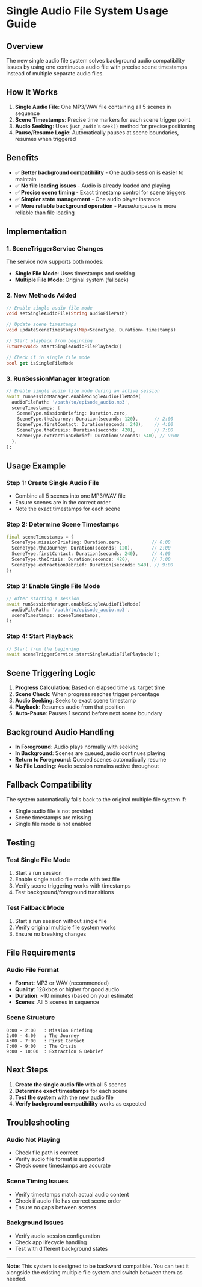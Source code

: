 # **Single Audio File System Usage Guide**

## **Overview**

The new single audio file system solves background audio compatibility issues by using one continuous audio file with precise scene timestamps instead of multiple separate audio files.

## **How It Works**

1. **Single Audio File**: One MP3/WAV file containing all 5 scenes in sequence
2. **Scene Timestamps**: Precise time markers for each scene trigger point
3. **Audio Seeking**: Uses `just_audio`'s `seek()` method for precise positioning
4. **Pause/Resume Logic**: Automatically pauses at scene boundaries, resumes when triggered

## **Benefits**

- ✅ **Better background compatibility** - One audio session is easier to maintain
- ✅ **No file loading issues** - Audio is already loaded and playing
- ✅ **Precise scene timing** - Exact timestamp control for scene triggers
- ✅ **Simpler state management** - One audio player instance
- ✅ **More reliable background operation** - Pause/unpause is more reliable than file loading

## **Implementation**

### **1. SceneTriggerService Changes**

The service now supports both modes:
- **Single File Mode**: Uses timestamps and seeking
- **Multiple File Mode**: Original system (fallback)

### **2. New Methods Added**

```dart
// Enable single audio file mode
void setSingleAudioFile(String audioFilePath)

// Update scene timestamps
void updateSceneTimestamps(Map<SceneType, Duration> timestamps)

// Start playback from beginning
Future<void> startSingleAudioFilePlayback()

// Check if in single file mode
bool get isSingleFileMode
```

### **3. RunSessionManager Integration**

```dart
// Enable single audio file mode during an active session
await runSessionManager.enableSingleAudioFileMode(
  audioFilePath: '/path/to/episode_audio.mp3',
  sceneTimestamps: {
    SceneType.missionBriefing: Duration.zero,
    SceneType.theJourney: Duration(seconds: 120),      // 2:00
    SceneType.firstContact: Duration(seconds: 240),    // 4:00
    SceneType.theCrisis: Duration(seconds: 420),       // 7:00
    SceneType.extractionDebrief: Duration(seconds: 540), // 9:00
  },
);
```

## **Usage Example**

### **Step 1: Create Single Audio File**
- Combine all 5 scenes into one MP3/WAV file
- Ensure scenes are in the correct order
- Note the exact timestamps for each scene

### **Step 2: Determine Scene Timestamps**
```dart
final sceneTimestamps = {
  SceneType.missionBriefing: Duration.zero,           // 0:00
  SceneType.theJourney: Duration(seconds: 120),       // 2:00
  SceneType.firstContact: Duration(seconds: 240),     // 4:00
  SceneType.theCrisis: Duration(seconds: 420),        // 7:00
  SceneType.extractionDebrief: Duration(seconds: 540), // 9:00
};
```

### **Step 3: Enable Single File Mode**
```dart
// After starting a session
await runSessionManager.enableSingleAudioFileMode(
  audioFilePath: '/path/to/episode_audio.mp3',
  sceneTimestamps: sceneTimestamps,
);
```

### **Step 4: Start Playback**
```dart
// Start from the beginning
await sceneTriggerService.startSingleAudioFilePlayback();
```

## **Scene Triggering Logic**

1. **Progress Calculation**: Based on elapsed time vs. target time
2. **Scene Check**: When progress reaches trigger percentage
3. **Audio Seeking**: Seeks to exact scene timestamp
4. **Playback**: Resumes audio from that position
5. **Auto-Pause**: Pauses 1 second before next scene boundary

## **Background Audio Handling**

- **In Foreground**: Audio plays normally with seeking
- **In Background**: Scenes are queued, audio continues playing
- **Return to Foreground**: Queued scenes automatically resume
- **No File Loading**: Audio session remains active throughout

## **Fallback Compatibility**

The system automatically falls back to the original multiple file system if:
- Single audio file is not provided
- Scene timestamps are missing
- Single file mode is not enabled

## **Testing**

### **Test Single File Mode**
1. Start a run session
2. Enable single audio file mode with test file
3. Verify scene triggering works with timestamps
4. Test background/foreground transitions

### **Test Fallback Mode**
1. Start a run session without single file
2. Verify original multiple file system works
3. Ensure no breaking changes

## **File Requirements**

### **Audio File Format**
- **Format**: MP3 or WAV (recommended)
- **Quality**: 128kbps or higher for good audio
- **Duration**: ~10 minutes (based on your estimate)
- **Scenes**: All 5 scenes in sequence

### **Scene Structure**
```
0:00 - 2:00   : Mission Briefing
2:00 - 4:00   : The Journey  
4:00 - 7:00   : First Contact
7:00 - 9:00   : The Crisis
9:00 - 10:00  : Extraction & Debrief
```

## **Next Steps**

1. **Create the single audio file** with all 5 scenes
2. **Determine exact timestamps** for each scene
3. **Test the system** with the new audio file
4. **Verify background compatibility** works as expected

## **Troubleshooting**

### **Audio Not Playing**
- Check file path is correct
- Verify audio file format is supported
- Check scene timestamps are accurate

### **Scene Timing Issues**
- Verify timestamps match actual audio content
- Check if audio file has correct scene order
- Ensure no gaps between scenes

### **Background Issues**
- Verify audio session configuration
- Check app lifecycle handling
- Test with different background states

---

**Note**: This system is designed to be backward compatible. You can test it alongside the existing multiple file system and switch between them as needed.


